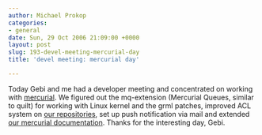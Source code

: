 ```yaml
---
author: Michael Prokop
categories:
- general
date: Sun, 29 Oct 2006 21:09:00 +0000
layout: post
slug: 193-devel-meeting-mercurial-day
title: 'devel meeting: mercurial day'

---
```

Today Gebi and me had a developer meeting and concentrated on working with [mercurial](http://www.selenic.com/mercurial/). We figured out the mq\-extension (Mercurial Queues, similar to quilt) for working with Linux kernel and the grml patches, improved ACL system on [our repositories](http://hg.grml.org/), set up push notification via mail and extended [our mercurial documentation](https://grml.org/mercurial/). Thanks for the interesting day, Gebi.
